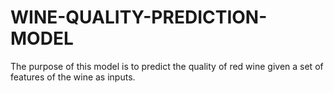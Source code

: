 # WINE-QUALITY-PREDICTION-MODEL
The purpose of this model is to predict the quality of red wine given a set of features of the wine as inputs. 
